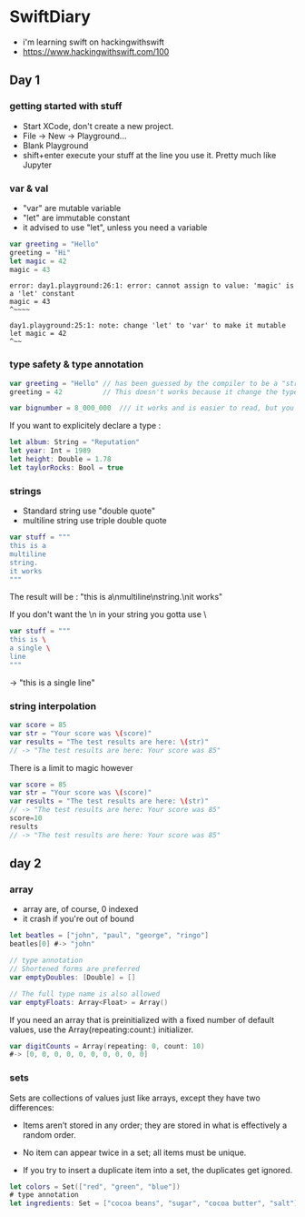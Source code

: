 # SwiftDiary
* i'm learning swift on hackingwithswift
* https://www.hackingwithswift.com/100


## Day 1

### getting started with stuff

* Start XCode, don't create a new project.
* File -> New -> Playground...
* Blank Playground
* shift+enter execute your stuff at the line you use it. Pretty much like Jupyter

### var & val

* "var" are mutable variable
* "let" are immutable constant
* it advised to use "let", unless you need a variable

```swift
var greeting = "Hello"
greeting = "Hi"
let magic = 42
magic = 43
```

```
error: day1.playground:26:1: error: cannot assign to value: 'magic' is a 'let' constant
magic = 43
^~~~~

day1.playground:25:1: note: change 'let' to 'var' to make it mutable
let magic = 42
^~~
```


### type safety & type annotation

```swift
var greeting = "Hello" // has been guessed by the compiler to be a "string", which is correct (aka : type inference"
greeting = 42          // This doesn't works because it change the type of "greeting" from string to int

var bignumber = 8_000_000  /// it works and is easier to read, but you can simply do 8000000 too
```

If you want to explicitely declare a type : 
```swift
let album: String = "Reputation"
let year: Int = 1989
let height: Double = 1.78
let taylorRocks: Bool = true
```


### strings

* Standard string use "double quote"
* multiline string use triple double quote

```swift
var stuff = """
this is a
multiline
string.
it works
"""
```
The result will be : "this is a\nmultiline\nstring.\nit works"

If you don't want the \n in your string you gotta use \\
```swift
var stuff = """
this is \
a single \
line
"""
```

-> "this is a single line"

### string interpolation

```swift
var score = 85
var str = "Your score was \(score)"
var results = "The test results are here: \(str)"
// -> "The test results are here: Your score was 85"
```

There is a limit to magic however
```swift
var score = 85
var str = "Your score was \(score)"
var results = "The test results are here: \(str)"
// -> "The test results are here: Your score was 85"
score=10
results
// -> "The test results are here: Your score was 85"
```

## day 2

### array

* array are, of course, 0 indexed
* it crash if you're out of bound


```swift
let beatles = ["john", "paul", "george", "ringo"]
beatles[0] #-> "john"

// type annotation 
// Shortened forms are preferred
var emptyDoubles: [Double] = []

// The full type name is also allowed
var emptyFloats: Array<Float> = Array()
```

If you need an array that is preinitialized with a fixed number of default values, use the Array(repeating:count:) initializer.
```swift
var digitCounts = Array(repeating: 0, count: 10)
#-> [0, 0, 0, 0, 0, 0, 0, 0, 0, 0]
```

### sets

Sets are collections of values just like arrays, except they have two differences:
* Items aren’t stored in any order; they are stored in what is effectively a random order.
*  No item can appear twice in a set; all items must be unique.

* If you try to insert a duplicate item into a set, the duplicates get ignored. 

```swift
let colors = Set(["red", "green", "blue"])
# type annotation
let ingredients: Set = ["cocoa beans", "sugar", "cocoa butter", "salt"]

